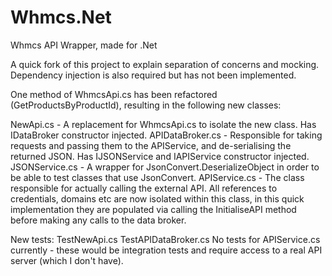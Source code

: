 # Whmcs.Net

Whmcs API Wrapper, made for .Net

A quick fork of this project to explain separation of concerns and mocking. Dependency injection is also required but has not been implemented.

One method of WhmcsApi.cs has been refactored (GetProductsByProductId), resulting in the following new classes:

NewApi.cs - A replacement for WhmcsApi.cs to isolate the new class. Has IDataBroker constructor injected.
APIDataBroker.cs - Responsible for taking requests and passing them to the APIService, and de-serialising the returned JSON. Has IJSONService and IAPIService constructor injected.
JSONService.cs - A wrapper for JsonConvert.DeserializeObject<T> in order to be able to test classes that use JsonConvert.
APIService.cs - The class responsible for actually calling the external API. All references to credentials, domains etc are now isolated within this class, in this quick implementation they are populated via calling the InitialiseAPI method before making any calls to the data broker.

New tests:
TestNewApi.cs
TestAPIDataBroker.cs
No tests for APIService.cs currently - these would be integration tests and require access to a real API server (which I don't have).
